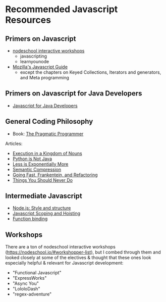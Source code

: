 # Recommended Javascript Resources

## Primers on Javascript

* [nodeschool interactive workshops](https://nodeschool.io/#workshopper-list)
  * javascripting
  * learnyounode
* [Mozilla's Javascript Guide](https://developer.mozilla.org/en-US/docs/Web/JavaScript/Guide)
  * except the chapters on Keyed Collections, Iterators and generators, and Meta programming

## Primers on Javascript for Java Developers

* [Javascript for Java Developers](https://www.ibm.com/developerworks/library/j-javadev2-18/index.html)

## General Coding Philosophy

* Book: [The Pragmatic Programmer](http://www.amazon.com/The-Pragmatic-Programmer-Journeyman-Master)

Articles:
* [Execution in a Kingdom of Nouns](https://steve-yegge.blogspot.com/2006/03/execution-in-kingdom-of-nouns.html)
* [Python is Not Java](https://dirtsimple.org/2004/12/python-is-not-java.html)
* [Less is Exponentially More](https://commandcenter.blogspot.com/2012/06/less-is-exponentially-more.html)
* [Semantic Compression](https://caseymuratori.com/blog_0015)
* [Going Fast, Frankentein, and Refactoring](https://blog.izs.me/2008/01/going-fast-frankenstein-and-refactoring)
* [Things You Should Never Do](https://www.joelonsoftware.com/2000/04/06/things-you-should-never-do-part-i/)

## Intermediate Javascript

* [Node.js: Style and structure](https://caolan.org/posts/nodejs_style_and_structure.html)
* [Javascript Scoping and Hoisting](http://www.adequatelygood.com/JavaScript-Scoping-and-Hoisting.html)
* [Function binding](https://alistapart.com/article/getoutbindingsituations)

## Workshops

There are a ton of nodeschool interactive workshops (https://nodeschool.io/#workshopper-list), but I combed through them and looked closely at some of the electives & thought that these ones look especially helpful & relevant for Javascript development:

  * "Functional Javascript"
  * "ExpressWorks"
  * "Async You"
  * "LololoDash"
  * "regex-adventure"
